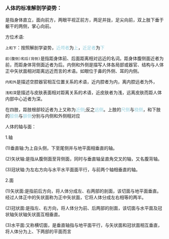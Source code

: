 ### 人体的标准解剖学姿势：

是指身体直立，面向前方，两眼平视正前方，<span style='color:var(--mk-color-pink)'>两足并拢</span>，<span style='color:var(--mk-color-pink)'>足尖向前</span>，双上肢下垂于躯干的两侧，<span style='color:var(--mk-color-pink)'>掌心向前</span>。

方位术语:

`上和下`：按照解剖学姿势，<font color="#92cddc">近颅者</font>为<font color="#92cddc">上</font>，<font color="#92cddc">近足者</font>为<font color="#92cddc">下</font>

`前(腹侧)和后(背侧)`是指距身体前、后面距离相对远近的名词。距身体腹侧面近者为前，而距身体背侧面近者为后。内侧和外侧是描写人体各局部或器官、结构与人体正中矢状面相对距离远近而言的术语。如眼位于鼻的外侧、耳的内侧。

`内和外`是描述空腔器官相互位置关系的术语，近内腔者为内，离内腔远者为外，

`浅和深`是描述与皮肤表面相对距离关系的术语，近皮肤者为浅，远离皮肤而距人体内部中心近者为深。

在四肢，距肢根部较近者为上又称为<font color="#92cddc">近侧</font>;反之<font color="#92cddc">远侧</font>。上肢的<font color="#92cddc">尺侧</font>与<font color="#92cddc">桡侧</font>，和下肢的<font color="#92cddc">胫侧</font>与<font color="#92cddc">腓侧</font>分别与内侧和外侧相对应

人体的轴与面：

1.轴

(1)垂直轴:为上自头侧，下至尾侧并与地平面相垂直的轴。

(2)矢状轴:是指从腹侧面至背侧面，同时与垂直轴呈直角交叉的轴，又名腹背轴。

(3)冠状轴:为左右方向与水平水平面面平行，与前两个轴相垂直的轴。

2.面

(1)矢状面:是指前后方向，将人体分成左、右两部的剖面，该切面与地平面垂直。经过人体正中的矢状面称为正中矢状面，它将人体分成左右相等的两半。

(2)冠状面:是指左、右方向，将人体分为前、后两部的剖面，该切面与水平面及冠状轴矢状轴矢状面互相垂直。

(3)水平面:又称横切面，是垂直轴指与地平面平行，与矢状面和冠状面相互垂直，将人体分为上、下两部的平面而言